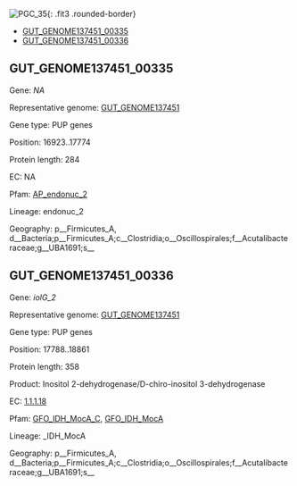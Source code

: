 ![PGC_35](../static/images/Clusters_figure/PGC_35.jpg){: .fit3 .rounded-border}

<ul id="myTab" class="nav nav-tabs">
  <li class="active">
        <a href="#tab1" data-toggle="tab">GUT_GENOME137451_00335</a>
  </li>
<li><a href="#tab2" data-toggle="tab">GUT_GENOME137451_00336</a></li>
</ul>

<div id="myTabContent" class="tab-content">
  <div class="tab-pane fade in active" id="tab1">

<h2 id="GUT_GENOME137451_00335">GUT_GENOME137451_00335</h2>
<p>Gene: <em>NA</em>
<p>Representative genome: <a href="Europe">GUT_GENOME137451</a></p>
<p>Gene type: PUP genes</p>
<p>Position: 16923..17774</p>
<p>Protein length: 284</p>
<p>EC: NA</p>
<p>Pfam: <a href="http://pfam.xfam.org/family/AP_endonuc_2">AP_endonuc_2</a></p>

<p>Lineage: endonuc_2</p>
<p>Geography: p__Firmicutes_A, d__Bacteria;p__Firmicutes_A;c__Clostridia;o__Oscillospirales;f__Acutalibacteraceae;g__UBA1691;s__</p>
  </div>

  <div class="tab-pane fade" id="tab2">

<h2 id="GUT_GENOME137451_00336">GUT_GENOME137451_00336</h2>
<p>Gene: <em>iolG_2</em></p>
<p>Representative genome: <a href="Europe">GUT_GENOME137451</a></p>
<p>Gene type: PUP genes</p>
<p>Position: 17788..18861</p>
<p>Protein length: 358</p>
<p>Product: Inositol 2-dehydrogenase/D-chiro-inositol 3-dehydrogenase</p>
<p>EC: <a href="https://www.brenda-enzymes.org/enzyme.php?ecno=1.1.1.18">1.1.1.18</a></p>
<p>Pfam: <a href="http://pfam.xfam.org/family/GFO_IDH_MocA_C">GFO_IDH_MocA_C</a>, <a href="http://pfam.xfam.org/family/GFO_IDH_MocA">GFO_IDH_MocA</a></p>
<p>Lineage: _IDH_MocA</p>
<p>Geography: p__Firmicutes_A, d__Bacteria;p__Firmicutes_A;c__Clostridia;o__Oscillospirales;f__Acutalibacteraceae;g__UBA1691;s__</p>

  </div>
</div>
